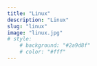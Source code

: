 ```yaml
---
title: "Linux"
description: "Linux"
slug: "linux"
image: "linux.jpg"
# style:
    # background: "#2a9d8f"
    # color: "#fff"
---
```

